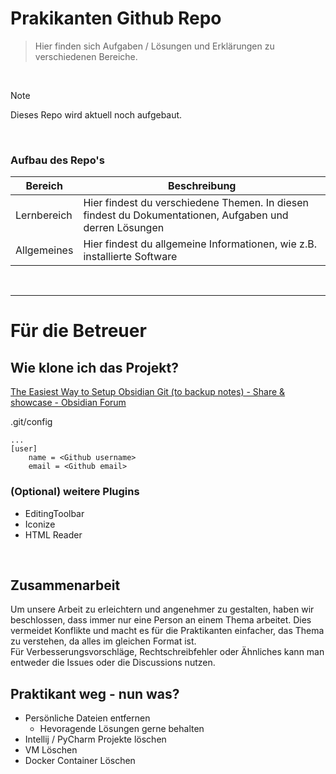# Prakikanten Github Repo
> Hier finden sich Aufgaben / Lösungen und Erklärungen zu verschiedenen Bereiche.

<br/>

> [!NOTE]
> Dieses Repo wird aktuell noch aufgebaut. 

<br/>

### Aufbau des Repo's
| Bereich | Beschreibung |
| --- | --- |
| Lernbereich | Hier findest du verschiedene Themen. In diesen findest du Dokumentationen, Aufgaben und derren Lösungen |
| Allgemeines | Hier findest du allgemeine Informationen, wie z.B. installierte Software |

<br/>

---
# Für die Betreuer
## Wie klone ich das Projekt?
[The Easiest Way to Setup Obsidian Git (to backup notes) - Share & showcase - Obsidian Forum](https://forum.obsidian.md/t/the-easiest-way-to-setup-obsidian-git-to-backup-notes/51429)

.git/config
```
...
[user]
    name = <Github username>
    email = <Github email>
```

### (Optional) weitere Plugins
- EditingToolbar
- Iconize
- HTML Reader

<br/>

## Zusammenarbeit
Um unsere Arbeit zu erleichtern und angenehmer zu gestalten, haben wir beschlossen, dass immer nur eine Person an einem Thema arbeitet. Dies vermeidet Konflikte und macht es für die Praktikanten einfacher, das Thema zu verstehen, da alles im gleichen Format ist. <br/>
Für Verbesserungsvorschläge, Rechtschreibfehler oder Ähnliches kann man entweder die Issues oder die Discussions nutzen. 

## Praktikant weg - nun was?
- Persönliche Dateien entfernen
  - Hevoragende Lösungen gerne behalten
- Intellij / PyCharm Projekte löschen
- VM Löschen
- Docker Container Löschen
